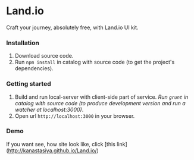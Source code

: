 # Land.io

Craft your journey, absolutely free, with Land.io UI kit.


### Installation

1. Download source code.
2. Run `npm install` in catalog with source code (to get the project's dependencies).


### Getting started

1. Build and run local-server with client-side part of service.
*Run `grunt` in catalog with source code (to produce development version and run a watcher at localhost:3000)*.
2. Open url `http://localhost:3000` in your browser.


### Demo

If you want see, how site look like, click [this link] (http://kanastasiya.github.io/Land.io/)
